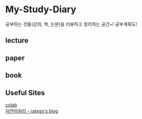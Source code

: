 # My-Study-Diary
공부하는 것들(강의, 책, 논문)을 리뷰하고 정리하는 공간~! 공부계획도! 

## lecture

## paper

## book

## Useful Sites
[colab](http://studycolab.blogspot.com/)<br>
[자연어처리 - ratsgo's blog](https://ratsgo.github.io/)
